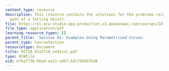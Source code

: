```yaml
---
content_type: resource
description: This resource contains the solutions for the problems related to the
  path of a falling object.
file: https://ol-ocw-studio-app-production.s3.amazonaws.com/courses/18-01sc-single-variable-calculus-fall-2010/67baf73b6ba9ae11a967b3c792897b38_MIT18_01SCF10_ex81sol.pdf
file_type: application/pdf
learning_resource_types: []
parent_title: 'Session 81: Examples Using Parametrized Curves'
parent_type: CourseSection
resourcetype: Document
title: MIT18_01SCF10_ex81sol.pdf
type: OCWFile
uid: 67baf73b-6ba9-ae11-a967-b3c792897b38
---
```

